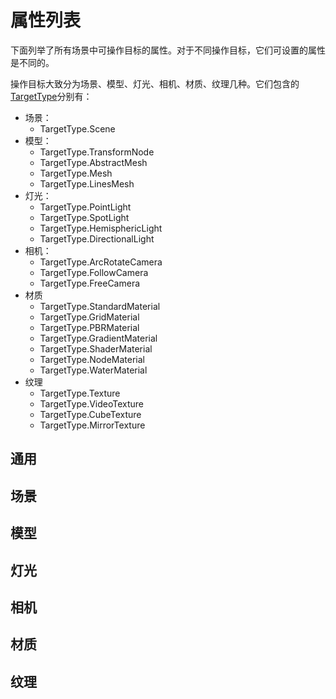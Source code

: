# 属性列表

下面列举了所有场景中可操作目标的属性。对于不同操作目标，它们可设置的属性是不同的。

操作目标大致分为场景、模型、灯光、相机、材质、纹理几种。它们包含的[TargetType](../ts/enum.md#targettype)分别有：
- 场景：
  - TargetType.Scene
- 模型：
  - TargetType.TransformNode
  - TargetType.AbstractMesh
  - TargetType.Mesh
  - TargetType.LinesMesh
- 灯光：
  - TargetType.PointLight
  - TargetType.SpotLight
  - TargetType.HemisphericLight
  - TargetType.DirectionalLight
- 相机：
  - TargetType.ArcRotateCamera
  - TargetType.FollowCamera
  - TargetType.FreeCamera
- 材质
  - TargetType.StandardMaterial
  - TargetType.GridMaterial
  - TargetType.PBRMaterial
  - TargetType.GradientMaterial
  - TargetType.ShaderMaterial
  - TargetType.NodeMaterial
  - TargetType.WaterMaterial
- 纹理
  - TargetType.Texture
  - TargetType.VideoTexture
  - TargetType.CubeTexture
  - TargetType.MirrorTexture

## 通用
## 场景

## 模型

## 灯光

## 相机

## 材质

## 纹理